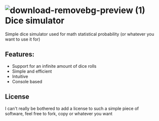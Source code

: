 # ![download-removebg-preview (1)](https://github.com/Tofu82/dicesimulator/assets/153694969/75399759-f528-4776-b98f-080d0ac3896e) Dice simulator
Simple dice simulator used for math statistical probability (or whatever you want to use it for) 

## Features:
- Support for an infinite amount of dice rolls
- Simple and efficient
- Intuitive
- Console based

## License
I can't really be bothered to add a license to such a simple piece of software, feel free to fork, copy or whatever you want
